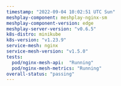 ```yaml
---
timestamp: "2022-09-04 10:02:51 UTC Sun"
meshplay-component: meshplay-nginx-sm
meshplay-component-version: edge
meshplay-server-version: "v0.6.5"
k8s-distro: minikube
k8s-version: "v1.23.9"
service-mesh: nginx
service-mesh-version: "v1.5.0"
tests:
  pod/nginx-mesh-api:  "Running"
  pod/nginx-mesh-metrics: "Running"
overall-status: "passing"
---
```

